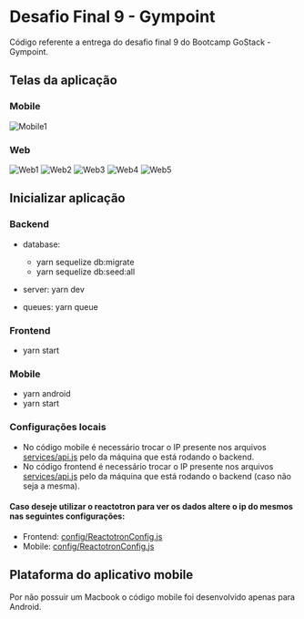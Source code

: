 # Desafio Final 9 - Gympoint

Código referente a entrega do desafio final 9 do Bootcamp GoStack - Gympoint.

## Telas da aplicação

### Mobile

![Mobile1](https://github.com/filipebsmaia/gympoint/imgs/mobile1)

### Web

![Web1](https://github.com/filipebsmaia/gympoint/imgs/mobile1)
![Web2](https://github.com/filipebsmaia/gympoint/imgs/mobile2)
![Web3](https://github.com/filipebsmaia/gympoint/imgs/mobile3)
![Web4](https://github.com/filipebsmaia/gympoint/imgs/mobile4)
![Web5](https://github.com/filipebsmaia/gympoint/imgs/mobile5)

## Inicializar aplicação

### Backend

- database:

  - yarn sequelize db:migrate
  - yarn sequelize db:seed:all

- server: yarn dev
- queues: yarn queue

### Frontend

- yarn start

### Mobile

- yarn android
- yarn start

### Configurações locais

- No código mobile é necessário trocar o IP presente nos arquivos [services/api.js](https://github.com/filipebsmaia/gympoint/blob/master/mobile/src/services/api.js/) pelo da máquina que está rodando o backend.
- No código frontend é necessário trocar o IP presente nos arquivos [services/api.js](https://github.com/filipebsmaia/gympoint/blob/master/frontend/src/services/api.js/) pelo da máquina que está rodando o backend (caso não seja a mesma).

#### Caso deseje utilizar o reactotron para ver os dados altere o ip do mesmos nas seguintes configurações:

- Frontend: [config/ReactotronConfig.js](https://github.com/filipebsmaia/gympoint/blob/master/frontend/src/config/ReactotronConfig.js/)
- Mobile: [config/ReactotronConfig.js](https://github.com/filipebsmaia/gympoint/blob/master/mobile/src/config/ReactotronConfig.js/)

## Plataforma do aplicativo mobile

Por não possuir um Macbook o código mobile foi desenvolvido apenas para Android.
